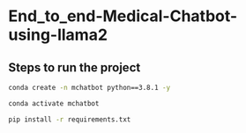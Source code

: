 # End_to_end-Medical-Chatbot-using-llama2

## Steps to run the project

```bash
conda create -n mchatbot python==3.8.1 -y
```

```bash
conda activate mchatbot
```

```bash
pip install -r requirements.txt
```

